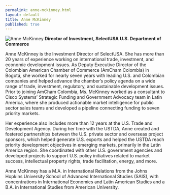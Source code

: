 ```yaml
---
permalink: anne-mckinney.html
layout: default
title: Anne McKinney
published: true
---
```


<span class="imgright">![Anne McKinney](images/AM_headshot_small.jpg.jpg)
**Director of Investment, SelectUSA**
**U.S. Department of Commerce**</span>

Anne McKinney is the Investment Director of SelectUSA. She has more than 20 years of experience working on international trade, investment, and economic development issues. As Deputy Executive Director of the Colombian American Chamber of Commerce (AmCham Colombia) in Bogotá, she worked for nearly seven years with leading U.S. and Colombian companies and helped advance the chamber’s policy agenda on a wide range of trade, investment, regulatory, and sustainable development issues. Prior to joining AmCham Colombia, Ms. McKinney worked as a consultant to Cisco Systems’ Strategic Funding and Government Advocacy team in Latin America, where she produced actionable market intelligence for public sector sales teams and developed a pipeline connecting funding to seven priority markets.

Her experience also includes more than 12 years at the U.S. Trade and Development Agency. During her time with the USTDA, Anne created and fostered partnerships between the U.S. private sector and overseas project sponsors, which helped generate U.S. exports and helped the USTDA reach priority development objectives in emerging markets, primarily in the Latin America region. She coordinated with other U.S. government agencies and developed projects to support U.S. policy initiatives related to market success, intellectual property rights, trade facilitation, energy, and more.


Anne McKinney has a M.A. in International Relations from the Johns Hopkins University School of Advanced International Studies (SAIS), with concentrations in International Economics and Latin American Studies and a B.A. in International Studies from American University.
